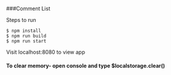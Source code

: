 ###Comment List

Steps to run

    $ npm install
    $ npm run build
    $ npm run start

Visit localhost:8080 to view app

#### To clear memory- open console and type $localstorage.clear()
